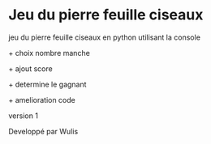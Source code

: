<h1>Jeu du pierre feuille ciseaux</h1>
<p>jeu du pierre feuille ciseaux en python utilisant la console</p>
<p>+ choix nombre manche</p>
<p>+ ajout score</p>
<p>+ determine le gagnant</p>
<p>+ amelioration code</p>

<p>version 1</p>
<p>Developpé par Wulis</p>
